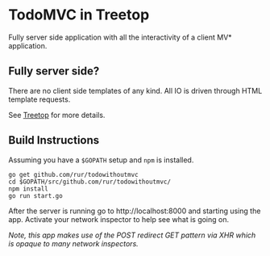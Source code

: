 # TodoMVC in Treetop

Fully server side application with all the interactivity of a client MV* application.

## Fully server side?

There are no client side templates of any kind. All IO is driven through HTML template requests.

See [Treetop](https://github.com/rur/treetop) for more details.

## Build Instructions

Assuming you have a `$GOPATH` setup and `npm` is installed.

    go get github.com/rur/todowithoutmvc
    cd $GOPATH/src/github.com/rur/todowithoutmvc/
    npm install
    go run start.go

After the server is running go to http://localhost:8000 and starting using the app. Activate your network inspector to help see what is going on.

_Note, this app makes use of the POST redirect GET pattern via XHR which is opaque to many network inspectors._
